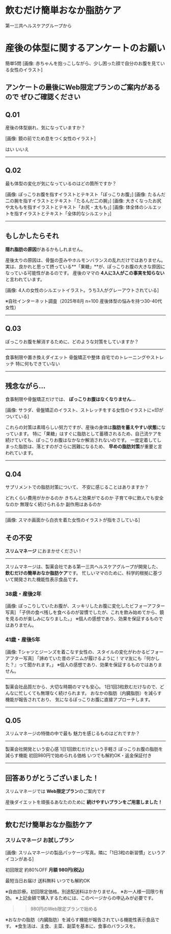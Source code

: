 # 飲むだけ簡単おなか脂肪ケア
第一三共ヘルスケアグループから
# 産後の体型に関するアンケートのお願い
簡単5問
[画像: 赤ちゃんを抱っこしながら、少し困った顔で自分のお腹を見ている女性のイラスト]

アンケートの最後にWeb限定プランのご案内があるので
ぜひご確認ください
---

## Q.01
産後の体型崩れ、気になっていますか？

[画像: 鏡の前でため息をつく女性のイラスト]

はい
いいえ

---

## Q.02

最も体型の変化が気になっているのはどの箇所ですか？

[画像: ぽっこりお腹を指すイラストとテキスト「ぽっこりお腹」]
[画像: たるんだ二の腕を指すイラストとテキスト「たるんだ二の腕」]
[画像: 大きくなったお尻や太ももを指すイラストとテキスト「お尻・太もも」]
[画像: 体全体のシルエットを指すイラストとテキスト「全体的なシルエット」]

---

## もしかしたらそれ
**隠れ脂肪の原因**があるかもしれません。

産後太りの原因は、骨盤の歪みやホルモンバランスの乱れだけではありません。
実は、良かれと思って摂っている**「果糖」**が、ぽっこりお腹の大きな原因になっている可能性があるのです。
産後のママの
**4人に3人がこの事実を知らない**
と言われています。

[画像: 4人の女性のシルエットイラスト。うち3人がグレーアウトされている]

※自社インターネット調査（2025年8月 n=100 産後体型の悩みを持つ30-40代女性）

---

## Q.03
ぽっこりお腹を解消するために、どのような対策をしていますか？

---

食事制限や置き換えダイエット
骨盤矯正や整体
自宅でのトレーニングやストレッチ
特に何もできていない

---

## 残念ながら…
食事制限や骨盤矯正だけでは、
**ぽっこりお腹はなくなりません…**

[画像: サラダ、骨盤矯正のイラスト、ストレッチをする女性のイラストに×印がついている]

これらの対策は素晴らしい努力ですが、産後の身体は**脂肪を蓄えやすい状態**になっています。
特に「果糖」はすぐに脂肪として蓄積されるため、自己流ケアを続けていても、ぽっこりお腹はなかなか解消されないのです。
一度定着してしまった脂肪は、落とすのがさらに困難になるため、
**早めの脂肪対策**が重要と言われています。

---

## Q.04
サプリメントでの脂肪対策について、
不安に感じることはありますか？

どれくらい費用がかかるのか
きちんと効果がでるのか
子育て中に飲んでも安全なのか
無理なく続けられるか
副作用はあるのか

---

[画像: スマホ画面から白衣を着た女性のイラストが指をさしている]

## その不安
**スリムマネージ**
におまかせください！

---

スリムマネージは、製薬会社である第一三共ヘルスケアグループが開発した、
**飲むだけの簡単おなか脂肪ケア**です。
忙しいママのために、科学的根拠に基づいて開発された機能性表示食品です。

### 38歳・産後2年
[画像: ぽっこりしていたお腹が、スッキリしたお腹に変化したビフォーアフター写真]
「子供の食べ残しを食べるのが習慣でしたが、これを飲み始めてから、鏡を見るのが楽しみになりました。」
※個人の感想であり、効果を保証するものではありません。

### 41歳・産後5年
[画像: Tシャツとジーンズを着こなす女性の、スタイルの変化がわかるビフォーアフター写真]
「諦めていた昔のデニムが履けるように！ママ友にも『何かした？』って聞かれます。」
※個人の感想であり、効果を保証するものではありません。

---

製薬会社品質だから、大切な時期のママも安心。
1日1回3粒飲むだけなので、どんなに忙しくても無理なく続けられます。
おなかの脂肪（内臓脂肪）を減らす機能が報告されており、
気になるぽっこりお腹に直接アプローチします。

---

## Q.05
スリムマネージの特徴の中で最も
魅力を感じるものはどれですか？

---

製薬会社開発という安心感
1日1回飲むだけという手軽さ
ぽっこりお腹の脂肪を減らす機能
初回980円で始められる価格
いつでも解約OK・返金保証付き

---

## 回答ありがとうございました！
スリムマネージでは
**Web限定プラン**のご案内です

産後ダイエットを頑張るあなたのために
**続けやすいプランをご用意しました！**

---

## 飲むだけ簡単おなか脂肪ケア
### スリムマネージ お試しプラン

[画像: スリムマネージの製品パッケージ写真。隣に「1日3粒の新習慣」というアイコンがある]

初回限定 約80%OFF
**月額 980円(税込)**

最短当日お届け
送料無料
いつでも解約OK

※自由診療。初回限定価格。別途配送料はかかりません。
※お一人様一回限り有効。
※上記金額で購入するためには、このページからの申込みが必要です。

>> 980円のWeb限定プランで始める

※おなかの脂肪（内臓脂肪）を減らす機能が報告されている機能性表示食品です。
※食生活は、主食、主菜、副菜を基本に、食事のバランスを。
